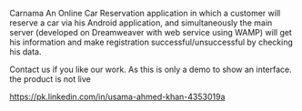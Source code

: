 Carnama
An Online Car Reservation application in which a customer will reserve a car via his Android application, and simultaneously the main server (developed on Dreamweaver with web service using WAMP) will get his information and make registration successful/unsuccessful by checking his data.

Contact us if you like our work. As this is only a demo to show an interface. the product is not live

https://pk.linkedin.com/in/usama-ahmed-khan-4353019a
